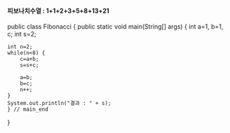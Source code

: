 #### 피보나치수열 : 1+1+2+3+5+8+13+21

public class Fibonacci {
    public static void main(String[] args) {
	int a=1, b=1, c;
	int s=2;

	int n=2;
	while(n<8) {
	    c=a+b;
	    s=s+c;

	    a=b;
	    b=c;
	    n++;
	}
	System.out.println("결과 : " + s);
    } // main_end
}
